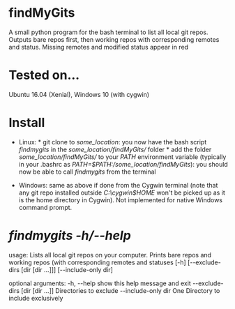 # findMyGits
A small python program for the bash terminal to list all local git repos. Outputs bare repos first, then working repos with corresponding remotes and status. Missing remotes and modified status appear in red

# Tested on...
Ubuntu 16.04 (Xenial), Windows 10 (with cygwin)

# Install
* Linux:
      * git clone to _some_location_: you now have the bash script _findmygits_ in the _some_location/findMyGits/_ folder 
      * add the folder _some_location/findMyGits/_ to your _PATH_ environment variable (typically in your .bashrc as _PATH=$PATH:/some_location/findMyGits_): you should now be able to call _findmygits_ from the terminal

* Windows: same as above if done from the Cygwin terminal (note that any git repo installed outside _C:\cygwin\$HOME_ won't be picked up as it is the home directory in Cygwin). Not implemented for native Windows command prompt.

# _findmygits -h/--help_
usage: Lists all local git repos on your computer. Prints bare repos and working repos (with corresponding remotes and statuses
       [-h] [--exclude-dirs [dir [dir ...]]] [--include-only dir]

optional arguments:
  -h, --help            show this help message and exit
  --exclude-dirs [dir [dir ...]]  Directories to exclude
  --include-only dir    One Directory to include exclusively

